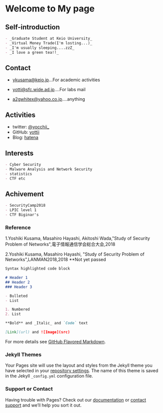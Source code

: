 # Welcome to My page

## Self-introduction
```markdown
- _Graduate Student at Keio University_
- _Virtual Money Trade(I'm losting...)_
- _I'm usually sleeping....zzZ_
- _I love a green tea!!_
```


## Contact
- [ykusama@keio.jp](ykusama@keio.jp)...For academic activities

- [yotti@sfc.wide.ad.jp](otti@sfc.wide.ad.jp)....For labs mail

- [a2gwhitex@yahoo.co.jp](a2gwhitex@yahoo.co.jp)....anything


## Activities
- twitter: [@yocchii_](https://twitter.com/yocchii_)
- GitHub: [yottii](https://github.com/yottii)
- Blog: [hatena](http://yottiii.hatenablog.com/)


## Interests
```markdown
- Cyber Security
- Malware Analysis and Network Security
- statistics
- CTF etc
```


## Achivement
```markdown
- SecurityCamp2018
- LPIC level 1
- CTF Biginar's
```

### Reference
1.Yoshiki Kusama, Masahiro Hayashi, Akitoshi Wada,"Study of Security Problem of Networks",電子情報通信学会総合大会,2018

2.Yoshiki Kusama, Masahiro Hayashi, "Study of Security Problem of Networks",LANMAN2018,2018 **Not yet passed

```markdown
Syntax highlighted code block

# Header 1
## Header 2
### Header 3

- Bulleted
- List

1. Numbered
2. List

**Bold** and _Italic_ and `Code` text

[Link](url) and ![Image](src)
```

For more details see [GitHub Flavored Markdown](https://guides.github.com/features/mastering-markdown/).

### Jekyll Themes

Your Pages site will use the layout and styles from the Jekyll theme you have selected in your [repository settings](https://github.com/yottii/yottii.github.io/settings). The name of this theme is saved in the Jekyll `_config.yml` configuration file.

### Support or Contact

Having trouble with Pages? Check out our [documentation](https://help.github.com/categories/github-pages-basics/) or [contact support](https://github.com/contact) and we’ll help you sort it out.
